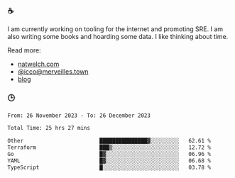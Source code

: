 ### ☕

I am currently working on tooling for the internet and promoting SRE. I am also writing some books and hoarding some data. I like thinking about time. 

Read more:

 - [natwelch.com](https://natwelch.com)
 - [@icco@merveilles.town](https://merveilles.town/@icco)
 - [blog](https://writing.natwelch.com)

### 🕒

<!--START_SECTION:waka-->

```txt
From: 26 November 2023 - To: 26 December 2023

Total Time: 25 hrs 27 mins

Other                        ███████████████▓░░░░░░░░░   62.61 %
Terraform                    ███▒░░░░░░░░░░░░░░░░░░░░░   12.72 %
Go                           █▓░░░░░░░░░░░░░░░░░░░░░░░   06.96 %
YAML                         █▓░░░░░░░░░░░░░░░░░░░░░░░   06.68 %
TypeScript                   █░░░░░░░░░░░░░░░░░░░░░░░░   03.78 %
```

<!--END_SECTION:waka-->
